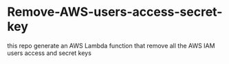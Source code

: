 # Remove-AWS-users-access-secret-key
this repo generate an AWS Lambda function that remove all the AWS IAM users access and secret keys
